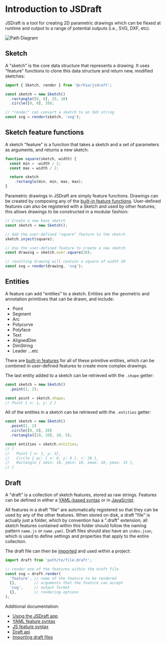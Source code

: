 # Introduction to JSDraft

JSDraft is a tool for creating 2D parametric drawings which can be flexed at runtime and output to a range of potential outputs (i.e., SVG, DXF, etc).

![Path Diagram](./diagram.png)

## Sketch

A "sketch" is the core data structure that represents a drawing. It uses "feature" functions to clone this data structure and return new, modified sketches:

```js
import { Sketch, render } from '@crhio/jsdraft';

const sketch = new Sketch()
  .rectangle([0, 0], 25, 10)
  .circle([0, 0], 20);

// "render" can convert a sketch to an SVG string
const svg = render(sketch, 'svg');
```

## Sketch feature functions

A sketch "feature" is a function that takes a sketch and a set of parameters as arguments, and returns a new sketch:

```js
function square(sketch, width) {
  const min = -width / 2;
  const max = width / 2;

  return sketch
    .rectangle(min, min, max, max);
}
```

Parametric drawings in JSDraft are simply feature functions. Drawings can be created by composing any of the [built-in feature functions](api.md). User-defined features can also be registered with a Sketch and used by other features; this allows drawings to be constructed in a modular fashion:

```js
// Create a new base sketch
const sketch = new Sketch();

// Add the user-defined "square" feature to the sketch
sketch.inject(square);

// Use the user-defined feature to create a new sketch
const drawing = sketch.user.square(20);

// resulting drawing will contain a square of width 20
const svg = render(drawing, 'svg');
```

## Entities

A feature can add "entities" to a sketch. Entities are the geometric and annotation primitives that can be drawn, and include:

* Point
* Segment
* Arc
* Polycurve
* Polyface
* Text
* AlignedDim
* DimString
* Leader
...etc

There are [built-in features](api.md) for all of these primitive entities, which can be combined in user-defined features to create more complex drawings.

The last entity added to a sketch can be retrieved with the `.shape` getter:
```js
const sketch = new Sketch()
  .point(1, 2);

const point = sketch.shape;
// Point { x: 1, y: 2 }
```

All of the entities in a sketch can be retrieved with the `.entities` getter:
```js
const sketch = new Sketch()
  .point(1, 2)
  .circle([0, 0], 20)
  .rectangle([10, 10], 10, 5);

const entities = sketch.entities;
// [
//   Point { x: 1, y: 2},
//   Circle { pc: { x: 0, y: 0 }, r: 20 },
//   Rectangle { xmin: 10, ymin: 10, xmax: 20, ymax: 15 },
// ]
```

## Draft

A "draft" is a collection of sketch features, stored as raw strings. Features can be defined in either a [YAML-based syntax](yaml-syntax.md) or in [JavaScript](js-syntax.md).

All features in a draft "file" are automatically registered so that they can be used by any of the other features. When stored on disk, a draft "file" is actually just a folder, which by convention has a ".draft" extension; all sketch features contained within this folder should follow the naming pattern `name.js` or `name.yaml`. Draft files should also have an `index.json`, which is used to define settings and properties that apply to the entire collection.

The draft file can then be [imported](importing.md) and used within a project:

```js
import draft from 'path/to/file.draft';

// render one of the features within the draft file
const svg = draft.render(
  'feature', // name of the feature to be rendered
  [],        // arguments that the feature can accept
  'svg',     // output format
  {},        // rendering options
);
```

Additional documentation:
* [Using the JSDraft app](app.md)
* [YAML feature syntax](yaml-syntax.md)
* [JS feature syntax](js-syntax.md)
* [Draft api](api.md)
* [Importing draft files](files.md)
